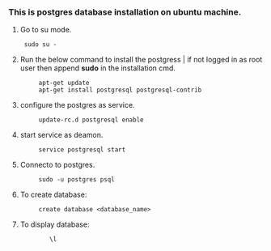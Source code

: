 ### This is postgres database installation on ubuntu machine.

1. Go to su mode.
    
        sudo su -

2. Run the below command to install the postgress | if not logged in as root user then append **sudo** in the installation cmd.

            apt-get update
            apt-get install postgresql postgresql-contrib
          
3. configure the postgres as service.

            update-rc.d postgresql enable

4. start service as deamon.

            service postgresql start
 
5. Connecto to postgres.

            sudo -u postgres psql
        
6. To create database: 

            create database <database_name>
            
7. To display database:
            
               \l
